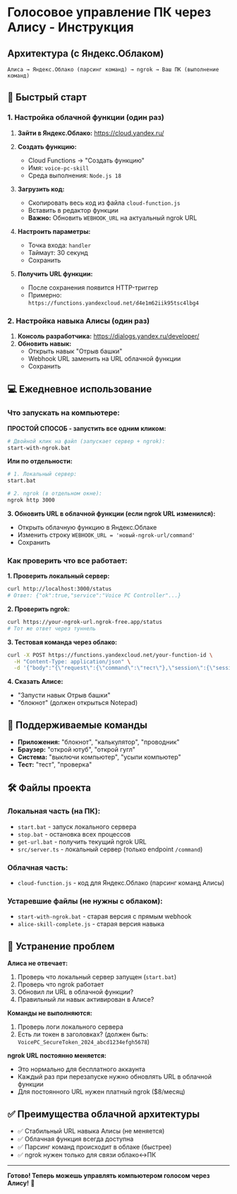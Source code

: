 # Голосовое управление ПК через Алису - Инструкция

## Архитектура (с Яндекс.Облаком)

```
Алиса → Яндекс.Облако (парсинг команд) → ngrok → Ваш ПК (выполнение команд)
```

## 🚀 Быстрый старт

### 1. Настройка облачной функции (один раз)

1. **Зайти в Яндекс.Облако:** https://cloud.yandex.ru/
2. **Создать функцию:**
   - Cloud Functions → "Создать функцию"
   - Имя: `voice-pc-skill`
   - Среда выполнения: `Node.js 18`
   
3. **Загрузить код:**
   - Скопировать весь код из файла `cloud-function.js`
   - Вставить в редактор функции
   - **Важно:** Обновить `WEBHOOK_URL` на актуальный ngrok URL
   
4. **Настроить параметры:**
   - Точка входа: `handler`
   - Таймаут: 30 секунд
   - Сохранить

5. **Получить URL функции:**
   - После сохранения появится HTTP-триггер
   - Примерно: `https://functions.yandexcloud.net/d4e1m62iik95tsc4lbg4`

### 2. Настройка навыка Алисы (один раз)

1. **Консоль разработчика:** https://dialogs.yandex.ru/developer/
2. **Обновить навык:**
   - Открыть навык "Отрыв башки"
   - Webhook URL заменить на URL облачной функции
   - Сохранить

## 💻 Ежедневное использование

### Что запускать на компьютере:

**ПРОСТОЙ СПОСОБ - запустить все одним кликом:**
```bash
# Двойной клик на файл (запускает сервер + ngrok):
start-with-ngrok.bat
```

**Или по отдельности:**
```bash
# 1. Локальный сервер:
start.bat

# 2. ngrok (в отдельном окне):
ngrok http 3000
```

**3. Обновить URL в облачной функции (если ngrok URL изменился):**
- Открыть облачную функцию в Яндекс.Облаке
- Изменить строку `WEBHOOK_URL = 'новый-ngrok-url/command'`
- Сохранить

### Как проверить что все работает:

**1. Проверить локальный сервер:**
```bash
curl http://localhost:3000/status
# Ответ: {"ok":true,"service":"Voice PC Controller"...}
```

**2. Проверить ngrok:**
```bash
curl https://your-ngrok-url.ngrok-free.app/status
# Тот же ответ через туннель
```

**3. Тестовая команда через облако:**
```bash
curl -X POST https://functions.yandexcloud.net/your-function-id \
  -H "Content-Type: application/json" \
  -d '{"body":"{\"request\":{\"command\":\"тест\"},\"session\":{\"session_id\":\"test-123\"}}"}'
```

**4. Сказать Алисе:**
- "Запусти навык Отрыв башки"
- "блокнот" (должен открыться Notepad)

## 🎯 Поддерживаемые команды

- **Приложения:** "блокнот", "калькулятор", "проводник"
- **Браузер:** "открой ютуб", "открой гугл"
- **Система:** "выключи компьютер", "усыпи компьютер"
- **Тест:** "тест", "проверка"

## 🛠 Файлы проекта

### Локальная часть (на ПК):
- `start.bat` - запуск локального сервера
- `stop.bat` - остановка всех процессов
- `get-url.bat` - получить текущий ngrok URL
- `src/server.ts` - локальный сервер (только endpoint `/command`)

### Облачная часть:
- `cloud-function.js` - код для Яндекс.Облако (парсинг команд Алисы)

### Устаревшие файлы (не нужны с облаком):
- `start-with-ngrok.bat` - старая версия с прямым webhook
- `alice-skill-complete.js` - старая версия навыка

## 🔧 Устранение проблем

**Алиса не отвечает:**
1. Проверь что локальный сервер запущен (`start.bat`)
2. Проверь что ngrok работает
3. Обновил ли URL в облачной функции?
4. Правильный ли навык активирован в Алисе?

**Команды не выполняются:**
1. Проверь логи локального сервера
2. Есть ли токен в заголовках? (должен быть: `VoicePC_SecureToken_2024_abcd1234efgh5678`)

**ngrok URL постоянно меняется:**
- Это нормально для бесплатного аккаунта
- Каждый раз при перезапуске нужно обновлять URL в облачной функции
- Для постоянного URL нужен платный ngrok ($8/месяц)

## ✅ Преимущества облачной архитектуры

- ✅ Стабильный URL навыка Алисы (не меняется)
- ✅ Облачная функция всегда доступна
- ✅ Парсинг команд происходит в облаке (быстрее)
- ✅ ngrok нужен только для связи облако↔ПК

---

**Готово! Теперь можешь управлять компьютером голосом через Алису!** 🎉